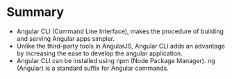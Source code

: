 # Summary

- Angular CLI (Command Line Interface), makes the procedure of building and serving Angular apps simpler.
- Unlike the third-party tools in AngularJS, Angular CLI adds an advantage by increasing the ease to develop the angular application. 
- Angular CLI can be installed using npm (Node Package Manager). ng (Angular) is a standard suffix for Angular commands. 
